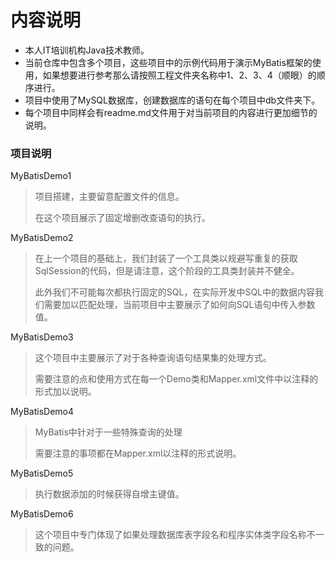 # 内容说明

- 本人IT培训机构Java技术教师。
- 当前仓库中包含多个项目，这些项目中的示例代码用于演示MyBatis框架的使用，如果想要进行参考那么请按照工程文件夹名称中1、2、3、4（顺眼）的顺序进行。
- 项目中使用了MySQL数据库，创建数据库的语句在每个项目中db文件夹下。
- 每个项目中同样会有readme.md文件用于对当前项目的内容进行更加细节的说明。

### 项目说明

MyBatisDemo1

> 项目搭建，主要留意配置文件的信息。
>
> 在这个项目展示了固定增删改查语句的执行。

MyBatisDemo2

> 在上一个项目的基础上，我们封装了一个工具类以规避写重复的获取SqlSession的代码，但是请注意，这个阶段的工具类封装并不健全。
>
> 此外我们不可能每次都执行固定的SQL，在实际开发中SQL中的数据内容我们需要加以匹配处理，当前项目中主要展示了如何向SQL语句中传入参数值。

MyBatisDemo3

> 这个项目中主要展示了对于各种查询语句结果集的处理方式。
>
> 需要注意的点和使用方式在每一个Demo类和Mapper.xml文件中以注释的形式加以说明。

MyBatisDemo4

> MyBatis中针对于一些特殊查询的处理
>
> 需要注意的事项都在Mapper.xml以注释的形式说明。

MyBatisDemo5

> 执行数据添加的时候获得自增主键值。

MyBatisDemo6

> 这个项目中专门体现了如果处理数据库表字段名和程序实体类字段名称不一致的问题。